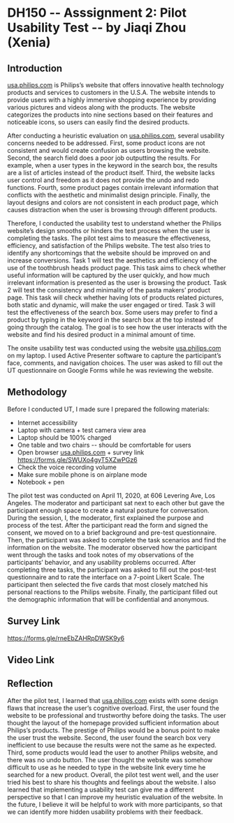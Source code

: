 # DH150 -- Asssignment 2: Pilot Usability Test -- by Jiaqi Zhou (Xenia)

## Introduction

<a href="https://www.usa.philips.com/">usa.philips.com</a> is Philips’s website that offers innovative health technology products and services to customers in the U.S.A. The website intends to provide users with a highly immersive shopping experience by providing various pictures and videos along with the products. The website categorizes the products into nine sections based on their features and noticeable icons, so users can easily find the desired products. 

After conducting a heuristic evaluation on <a href="https://www.usa.philips.com/">usa.philips.com</a>, several usability concerns needed to be addressed. First, some product icons are not consistent and would create confusion as users browsing the website. Second, the search field does a poor job outputting the results. For example, when a user types in the keyword in the search box, the results are a list of articles instead of the product itself. Third, the website lacks user control and freedom as it does not provide the undo and redo functions. Fourth, some product pages contain irrelevant information that conflicts with the aesthetic and minimalist design principle. Finally, the layout designs and colors are not consistent in each product page, which causes distraction when the user is browsing through different products. 

Therefore, I conducted the usability test to understand whether the Philips website’s design smooths or hinders the test process when the user is completing the tasks. The pilot test aims to measure the effectiveness, efficiency, and satisfaction of the Philips website. The test also tries to identify any shortcomings that the website should be improved on and increase conversions. Task 1 will test the aesthetics and efficiency of the use of the toothbrush heads product page. This task aims to check whether useful information will be captured by the user quickly, and how much irrelevant information is presented as the user is browsing the product. Task 2 will test the consistency and minimality of the pasta makers’ product page. This task will check whether having lots of products related pictures, both static and dynamic, will make the user engaged or tired. Task 3 will test the effectiveness of the search box. Some users may prefer to find a product by typing in the keyword in the search box at the top instead of going through the catalog. The goal is to see how the user interacts with the website and find his desired product in a minimal amount of time. 

The onsite usability test was conducted using the website <a href="https://www.usa.philips.com/">usa.philips.com</a> on my laptop. I used Active Presenter software to capture the participant’s face, comments, and navigation choices. The user was asked to fill out the UT questionnaire on Google Forms while he was reviewing the website. 


## Methodology

Before I conducted UT, I made sure I prepared the following materials:
- Internet accessibility
- Laptop with camera  + test camera view area 
- Laptop should be 100% charged
- One table and two chairs -- should be comfortable for users
- Open browser <a href="https://www.usa.philips.com/">usa.philips.com</a> + survey link https://forms.gle/SWUXo4gyT5XZwPGz6 
- Check the voice recording volume
- Make sure mobile phone is on airplane mode
- Notebook + pen


The pilot test was conducted on April 11, 2020, at 606 Levering Ave, Los Angeles. The moderator and participant sat next to each other but gave the participant enough space to create a natural posture for conversation. During the session, I, the moderator,  first explained the purpose and process of the test. After the participant read the form and signed the consent, we moved on to a brief background and pre-test questionnaire. Then, the participant was asked to complete the task scenarios and find the information on the website. The moderator observed how the participant went through the tasks and took notes of my observations of the participants’ behavior, and any usability problems occurred. After completing three tasks, the participant was asked to fill out the post-test questionnaire and to rate the interface on a 7-point Likert Scale. The participant then selected the five cards that most closely matched his personal reactions to the Philips website. Finally, the participant filled out the demographic information that will be confidential and anonymous. 


## Survey Link
https://forms.gle/rneEbZAHRpDWSK9y6

## Video Link




## Reflection

After the pilot test, I learned that <a href="https://www.usa.philips.com/">usa.philips.com</a> exists with some design flaws that increase the user’s cognitive overload. First, the user found the website to be professional and trustworthy before doing the tasks. The user thought the layout of the homepage provided sufficient information about Philips’s products. The prestige of Philips would be a bonus point to make the user trust the website. Second, the user found the search box very inefficient to use because the results were not the same as he expected. Third, some products would lead the user to another Philips website, and there was no undo button. The user thought the website was somehow difficult to use as he needed to type in the website link every time he searched for a new product. Overall, the pilot test went well, and the user tried his best to share his thoughts and feelings about the website. I also learned that implementing a usability test can give me a different perspective so that I can improve my heuristic evaluation of the website. In the future, I believe it will be helpful to work with more participants, so that we can identify more hidden usability problems with their feedback. 
